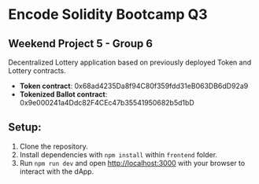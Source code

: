
# Encode Solidity Bootcamp Q3
## Weekend Project 5 - Group 6

Decentralized Lottery application based on previously deployed Token and Lottery contracts.

- **Token contract**: 0x68ad4235Da8f94C80f359fdd31eB063DB6dD92a9
- **Tokenized Ballot contract**: 0x9e000241a4Ddc82F4CEc47b35541950682b5d1bD

## Setup:
1. Clone the repository.
2. Install dependencies with `npm install` within `frontend` folder.
3. Run `npm run dev` and open [http://localhost:3000](http://localhost:3000) with your browser to interact with the dApp.
